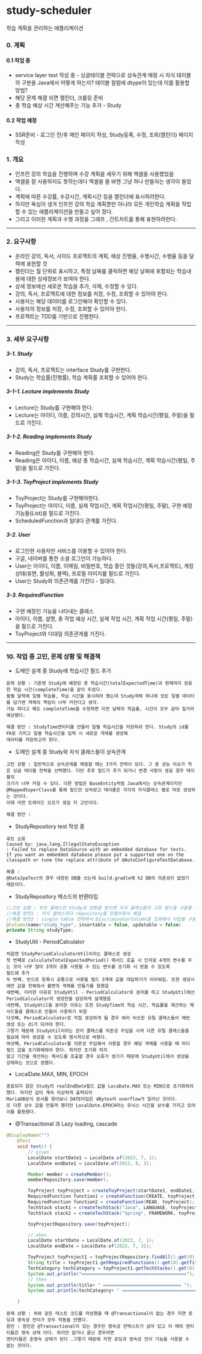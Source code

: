 # study-scheduler
학습 계획을 관리하는 애플리케이션
### 0. 계획
#### 0.1 작업 중
+ service layer test 작성 중 - 싱글테이블 전략으로 상속관계 매핑 시 자식 테이블의 구분을 Java에서 어떻게 하는지? 테이블 컬럼에 dtype이 있는데 이를 활용할 방법?
+ 해당 문제 해결 되면 캘린더, 크롤링 준비
+ 총 학습 예상 시간 계산해주는 기능 추가 - Study

#### 0.2 작업 예정
+ SSR준비 - 로그인 전/후 메인 페이지 작성, Study등록, 수정, 조회(캘린더) 페이지 작성

### 1. 개요
+ 인프런 강의 학습을 진행하며 수강 계획을 세우기 위해 엑셀을 사용했었음
+ 엑셀을 잘 사용하지도 못하는데다 엑셀을 쓸 바엔 그냥 하나 만들자는 생각이 들었다.
+ 계획에 따른 수강률, 수강시간, 계획시간 등을 캘린더에 표시하려한다.
+ 하지만 욕심이 생겨 인프런 강의 학습 계획뿐만 아니라 모든 개인학습 계획을 작업할 수 있는 애플리케이션을 만들고 싶어 졌다.
+ 그리고 이러한 계획과 수행 과정을 그래프 , 간트차트를 통해 표현하려한다.

---

### 2. 요구사항
+ 온라인 강의, 독서, 사이드 프로젝트의 계획, 예상 진행율, 수행시간, 수행율 등을 달력에 표현할 것
+ 캘린더는 월 단위로 표시하고, 특정 날짜를 클릭하면 해당 날짜에 포함되는 학습내용에 대한 상세정보가 보여야 한다.
+ 상세 정보에선 새로운 학습을 추가, 삭제, 수정할 수 있다.
+ 강의, 독서, 프로젝트에 대한 정보를 저장, 수정, 조회할 수 있어야 한다.
+ 사용자는 해당 데이터를 로그인해야 확인할 수 있다.
+ 사용자의 정보를 저장, 수정, 조회할 수 있어야 한다.
+ 프로젝트는 TDD를 기반으로 진행한다.

---

### 3. 세부 요구사항
##### 3-1. Study
+ 강의, 독서, 프로젝트는 interface Study를 구현한다.
+ Study는 학습률(진행률), 학습 계획률 조회할 수 있어야 한다.
##### 3-1-1. Lecture implements Study
+ Lecture는 Study를 구현해야 한다.
+ Lecture는 아이디, 이름, 강의시간, 실제 학습시간, 계획 학습시간(평일, 주말)을 필드로 가진다.
##### 3-1-2. Reading implements Study
+ Reading은 Study를 구현해야 한다.
+ Reading은 아이디, 이름, 예상 총 학습시간, 실제 학습시간, 계획 학습시간(평일, 주말)을 필드로 가진다.
##### 3-1-3. ToyProject implements Study
+ ToyProject는 Study를 구현해야한다.
+ ToyProject는 아이디, 이름, 실제 작업시간, 계획 작업시간(평일, 주말), 구현 예정 기능들(List)을 필드로 가진다.
+ ScheduledFunction과 일대다 관계를 가진다.

##### 3-2. User
+ 로그인한 사용자만 서비스를 이용할 수 있어야 한다.
+ 구글, 네이버를 통한 소셜 로그인이 가능하다.
+ User는 아이디, 이름, 이메일, 비밀번호, 학습 중인 것들(강의,독서,프로젝트), 계정상태(휴면, 활성화, 블랙), 프로필 이미지를 필드로 가진다.
+ User는 Study와 의존관계를 가진다 - 일대다.

##### 3-3. RequiredFunction
+ 구현 예정인 기능을 나타내는 클래스
+ 아이디, 이름, 설명, 총 작업 예상 시간, 실제 작업 시간, 계획 작업 시간(평일, 주말)을 필드로 가진다.
+ ToyProject와 다대일 의존관게를 가진다.

---

### 10. 작업 중 고민, 문제 상황 및 해결책
+ 도메인 설계 중 Study에 학습시간 필드 추가
```
문제 상황 : 기존엔 Study에 예정된 총 학습시간(totalExpectedTime)과 현재까지 완료한 학습 시간(completeTime)을 같이 두었다.
월별 달력에 일별 학습율, 학습 시간을 표시하려 했는데 Study객체 하나에 모든 일별 데이터를 담기엔 객체의 책임이 너무 커진다고 생각.
가능 하다고 해도 completeTime을 수정하면 이전 날짜의 학습율, 시간이 모두 같아 질거라 예상됐다.

해결 방안 : StudyTime엔티티를 만들어 일별 학습시간을 저장하려 한다. Study의 id를 FK로 가지고 일별 학습시간을 입력 시 새로운 객체를 생성해
데이터를 저장하고자 한다.
```

+ 도메인 설계 중 Study와 자식 클래스들이 상속관계
```
고민 상황 : 일반적으로 상속관계를 매핑할 때는 3가지 전략이 있다. 그 중 성능 이슈가 적은 싱글 테이블 전략을 선택했다. 다만 추후 필드가 추가 되거나 변경 사항이 생길 경우 테이블의 
크기가 너무 커질 수 있다. 다른 방법은 BaseEntity처럼 Java에서는 상속관계이지만 @MappedSuperClass를 통해 필드만 상속받고 테이블은 각각의 자식클래스 별로 따로 생성하는 것이다. 
이때 어떤 트레이드 오프가 생길 지 고민이다.

해결 방안 : 
```

+ StudyRepository test 작성 중
```
루트 오류  
Caused by: java.lang.IllegalStateException
: Failed to replace DataSource with an embedded database for tests. 
If you want an embedded database please put a supported one on the classpath or tune the replace attribute of @AutoConfigureTestDatabase.

해결 : 
@DataJpaTest의 경우 내장된 DB를 쓰는데 build.gradle에 h2 DB의 의존성이 없었기 때문이다.
```

+ StudyRepository 메소드의 반환타입
```java
//고민 상황 : 부모 클래스인 Study로 반환을 받으면 자식 클래스들의 고유 필드를 사용할 수 없다.
//해결 방안1 : 자식 클래스마다 repository를 만들어줘서 해결
//해결 방안2 : single table 전략에서 DiscriminatorColumn을 조회해서 타입을 구분해 줄 수 있다.
@Column(name="study_type", insertable = false, updatable = false)
private String studyType;
```

+ StudyUtil - PeriodCalculator 
```
처음엔 StudyPeriodCalculatorUtil이라는 클래스로 생성
첫 번째로 calculateTotalExpectedPeriod() 메서드 호출 시 인자로 4개의 변수를 주는 것이 너무 많아 3개의 공통 사용될 수 있는 변수를 초기화 시 받을 수 있도록
필드에 추가
두 번째, 빈으로 등록시 공통으로 사용될 필드 3개에 값을 대입하기가 어려워짐. 또한 생성시에만 값을 전해줘서 불변의 객체를 만들기를 원했음
세번째, 이러한 이유로 StudyUtil - PeriodCalculator로 분리를 하고 StudyUtil에선 PeriodCalculator의 생성만을 담당하게 설계했음
네번째, StudyUtil을 분리한 이유는 또한 StudyTime의 학습 시간, 학습률을 계산하는 메서드들을 클래스로 만들어 사용하기 위함
다섯째, PeriodCalculator로 직접 생성하게 될 경우 여러 비슷한 유틸 클래스들이 매번 생성 또는 di가 되어야 한다.
그렇기 때문에 StudyUtil이라는 관리 클래스를 의존성 주입을 시켜 다른 유틸 클래스들을 필요에 따라 생성할 수 있도록 명시적으로 바꿨다.
여섯째, PeriodCalculator를 의존성 주입해서 사용할 경우 해당 객체를 사용할 때 마다 필드 값을 초기화해줘야 한다. 하지만 초기화 하지
않고 기간을 계산하는 메서드를 호출할 경우 오류가 생기기 때문에 StudyUtil에서 생성을 강제하는 것으로 정했다.
```

+ LocalDate.MAX, MIN, EPOCH
```
종료되지 않은 Study의 realEndDate필드 값을 LocaDate.MAX 또는 MIN으로 초기화하려 했다. 하지만 값이 계속 이상하게 출력되어
MariaDB공식 문서를 찾아보니 DATE타입은 4Bytes라 overflow가 일어난 것이다. 
또 다른 상수 값을 만들까 했지만 LocalDate.EPOCH라는 유닉스 시간을 상수를 가지고 있어 이를 활용했다.
```

+ @Transactional 과 Lazy loading, cascade
```java
@DisplayName("")
    @Test
    void test() {
        // given
        LocalDate startDate1 = LocalDate.of(2023, 7, 1);
        LocalDate endDate1 = LocalDate.of(2023, 8, 3);

        Member member = createMember();
        memberRepository.save(member);

        ToyProject toyProject = createToyProject(startDate1, endDate1, member);
        RequiredFunction function1 = createFunction(CREATE, toyProject);
        RequiredFunction function2 = createFunction(READ, toyProject);
        TechStack stack1 = createTechStack("Java", LANGUAGE, toyProject);
        TechStack stack2 = createTechStack("Spring", FRAMEWORK, toyProject);

        toyProjectRepository.save(toyProject);

        // when
        LocalDate startDate = LocalDate.of(2023, 7, 1);
        LocalDate endDate = LocalDate.of(2023, 7, 31);

        ToyProject toyProject1 = toyProjectRepository.findAll().get(0);
        String title = toyProject1.getRequiredFunctions().get(0).getTitle();
        TechCategory techCategory = toyProject1.getTechStacks().get(0).getTechCategory();
        System.out.println("=======================================");
        // then
        System.out.println(title+ " ============================= ");
        System.out.println(techCategory+ " ============================= ");

    }
```
```
문제 상황 : 위와 같은 테스트 코드를 작성했을 때 @Transactional이 없는 경우 지연 로딩과 영속성 전이가 모두 작동을 안했다.
원인 : 원인은 @Transactional이 있는 경우만 영속성 컨텍스트가 살아 있고 이 때의 엔티티들은 영속 상태 이다. 하지만 없거나 끝난 경우라면
엔티티들은 준영속 상태가 된다 .그렇기 때문에 지연 로딩과 영속성 전이 기능을 사용할 수 없는 것이다.
```